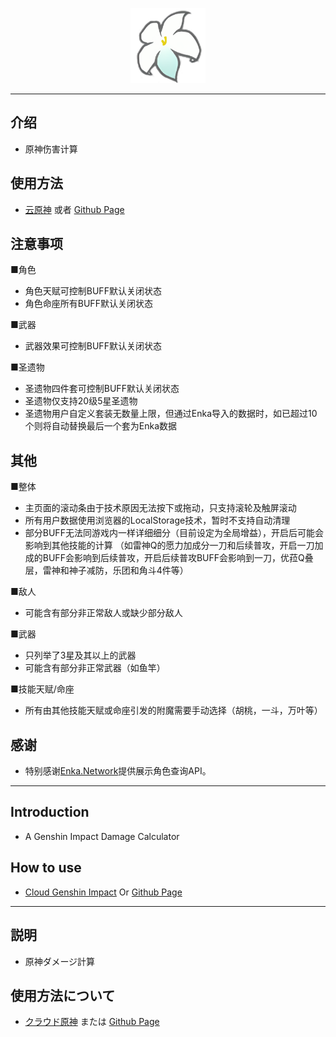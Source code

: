 
<p align="center">
    <img src="./logo-readme.png" height="120">
<p>

---

## 介绍

+ 原神伤害计算

## 使用方法

+ <a href="https://genshin-calc.sirokuma.cc/" target="_blank">云原神</a> 或者 <a href="https://kurarion.github.io/Genshin-Calc/" target="_blank">Github Page</a> 

## 注意事项
■角色 

+ 角色天赋可控制BUFF默认关闭状态
+ 角色命座所有BUFF默认关闭状态

■武器
+ 武器效果可控制BUFF默认关闭状态

■圣遗物
+ 圣遗物四件套可控制BUFF默认关闭状态
+ 圣遗物仅支持20级5星圣遗物
+ 圣遗物用户自定义套装无数量上限，但通过Enka导入的数据时，如已超过10个则将自动替换最后一个套为Enka数据


## 其他
■整体

+ 主页面的滚动条由于技术原因无法按下或拖动，只支持滚轮及触屏滚动
+ 所有用户数据使用浏览器的LocalStorage技术，暂时不支持自动清理
+ 部分BUFF无法同游戏内一样详细细分（目前设定为全局增益），开启后可能会影响到其他技能的计算
（如雷神Q的愿力加成分一刀和后续普攻，开启一刀加成的BUFF会影响到后续普攻，开启后续普攻BUFF会影响到一刀，优菈Q叠层，雷神和神子减防，乐团和角斗4件等）

■敌人
+ 可能含有部分非正常敌人或缺少部分敌人

■武器
+ 只列举了3星及其以上的武器
+ 可能含有部分非正常武器（如鱼竿）

■技能天赋/命座
+ 所有由其他技能天赋或命座引发的附魔需要手动选择（胡桃，一斗，万叶等）

## 感谢
+ 特别感谢<a href="https://github.com/EnkaNetwork/API-docs/" target="_blank">Enka.Network</a>提供展示角色查询API。
---

## Introduction

+ A Genshin Impact Damage Calculator

## How to use

+ <a href="https://genshin-calc.sirokuma.cc/" target="_blank">Cloud Genshin Impact</a> Or <a href="https://kurarion.github.io/Genshin-Calc/" target="_blank">Github Page</a>

---

## 説明

+ 原神ダメージ計算

## 使用方法について

+ <a href="https://genshin-calc.sirokuma.cc/" target="_blank">クラウド原神</a> または <a href="https://kurarion.github.io/Genshin-Calc/" target="_blank">Github Page</a>
